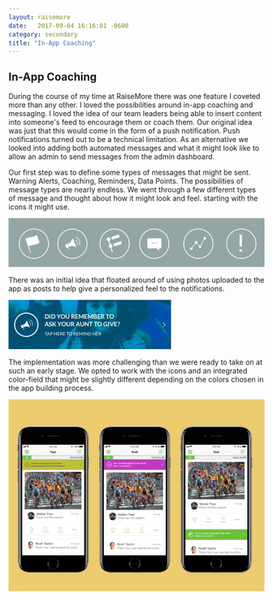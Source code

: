 ```yaml
---
layout: raisemore
date:   2017-09-04 16:16:01 -0600
category: secondary
title: "In-App Coaching"
---
```


## In-App Coaching

During the course of my time at RaiseMore there was one feature I coveted more than any other. I loved the possibilities around in-app coaching and messaging. I loved the idea of our team leaders being able to insert content into someone's feed to encourage them or coach them. Our original idea was just that this would come in the form of a push notification. Push notifications turned out to be a technical limitation. As an alternative we looked into adding both automated messages and what it might look like to allow an admin to send messages from the admin dashboard.

Our first step was to define some types of messages that might be sent. Warning Alerts, Coaching, Reminders, Data Points. The possibilities of message types are nearly endless. We went through a few different types of message and thought about how it might look and feel. starting with the icons it might use.

<div class="RaiseMore__image mb-1">
  <img src="/assets/images/rm-messaging-assets.png" alt="raisemore messaging icons" />
</div>

There was an initial idea that floated around of using photos uploaded to the app as posts to help give a personalized feel to the notifications.

<div class="RaiseMore__image mb-1">
  <img src="/assets/images/rm-ask-comp.jpg" alt="initial concept for the alert" />
</div>

The implementation was more challenging than we were ready to take on at such an early stage. We opted to work with the icons and an integrated color-field that might be slightly different depending on the colors chosen in the app building process.

<div class="RaiseMore__image mb-2">
  <img src="/assets/images/rm-messaging-examples.png" alt="initial concept for the alert" />
</div>
